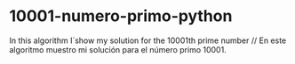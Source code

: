 # 10001-numero-primo-python
In this algorithm I´show my solution for the 10001th prime number //  En este algoritmo muestro mi solución para el número primo 10001.

